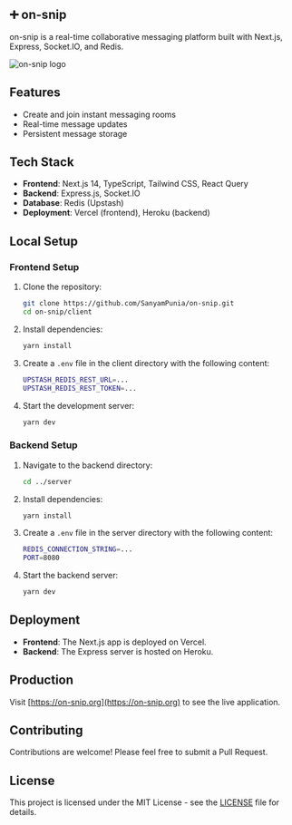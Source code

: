 ## ➕ on-snip

on-snip is a real-time collaborative messaging platform built with Next.js, Express, Socket.IO, and Redis.

![on-snip logo](https://github.com/user-attachments/assets/96819d95-58ff-4b74-bbcd-eb10bfbc4621)

## Features

- Create and join instant messaging rooms
- Real-time message updates
- Persistent message storage

## Tech Stack

- **Frontend**: Next.js 14, TypeScript, Tailwind CSS, React Query
- **Backend**: Express.js, Socket.IO
- **Database**: Redis (Upstash)
- **Deployment**: Vercel (frontend), Heroku (backend)

## Local Setup

### Frontend Setup

1. Clone the repository:

   ```bash
   git clone https://github.com/SanyamPunia/on-snip.git
   cd on-snip/client
   ```

2. Install dependencies:

   ```bash
   yarn install
   ```

3. Create a `.env` file in the client directory with the following content:

   ```bash
   UPSTASH_REDIS_REST_URL=...
   UPSTASH_REDIS_REST_TOKEN=...
   ```

4. Start the development server:

   ```bash
   yarn dev
   ```

### Backend Setup

1. Navigate to the backend directory:

   ```bash
   cd ../server
   ```

2. Install dependencies:

   ```bash
   yarn install
   ```

3. Create a `.env` file in the server directory with the following content:

   ```bash
   REDIS_CONNECTION_STRING=...
   PORT=8080
   ```

4. Start the backend server:

   ```bash
   yarn dev
   ```

## Deployment

- **Frontend**: The Next.js app is deployed on Vercel.
- **Backend**: The Express server is hosted on Heroku.

## Production

Visit [https://on-snip.org](https://on-snip.org) to see the live application.

## Contributing

Contributions are welcome! Please feel free to submit a Pull Request.

## License

This project is licensed under the MIT License - see the [LICENSE](LICENSE) file for details.

